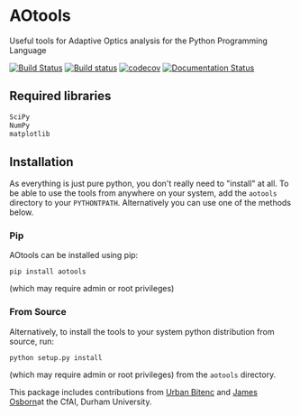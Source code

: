 # AOtools

Useful tools for Adaptive Optics analysis for the Python Programming Language

[![Build Status](https://travis-ci.org/AOtools/aotools.svg?branch=master)](https://travis-ci.org/AOtools/aotools)
[![Build status](https://ci.appveyor.com/api/projects/status/hru9gl4jekcwtm6l/branch/master?svg=true)](https://ci.appveyor.com/project/Soapy/aotools/branch/master)
[![codecov](https://codecov.io/gh/AOtools/aotools/branch/master/graph/badge.svg)](https://codecov.io/gh/AOtools/aotools)
[![Documentation Status](http://readthedocs.org/projects/aotools/badge/?version=latest)](http://aotools.readthedocs.org/en/latest/?badge=latest)

## Required libraries

```python
SciPy
NumPy
matplotlib
```


## Installation
As everything is just pure python, you don't really need to "install" at all. To be able to use the tools from anywhere on your system,
add the `aotools` directory to your `PYTHONTPATH`.
Alternatively you can use one of the methods below.

### Pip
AOtools can be installed using pip:

    pip install aotools

(which may require admin or root privileges)

### From Source
Alternatively, to install the tools to your system python distribution from source, run:

    python setup.py install

(which may require admin or root privileges) from the `aotools` directory.

This package includes contributions from [Urban Bitenc](https://www.dur.ac.uk/physics/staff/profiles/?id=11418) and
[James Osborn](https://www.dur.ac.uk/physics/staff/profiles/?id=11091)at the CfAI, Durham University.
